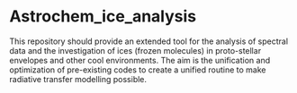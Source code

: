 # Astrochem_ice_analysis
This repository should provide an extended tool for the analysis of spectral data and the investigation of ices (frozen molecules) in proto-stellar envelopes and other cool environments. The aim is the unification and optimization of pre-existing codes to create a unified routine to make radiative transfer modelling possible.
